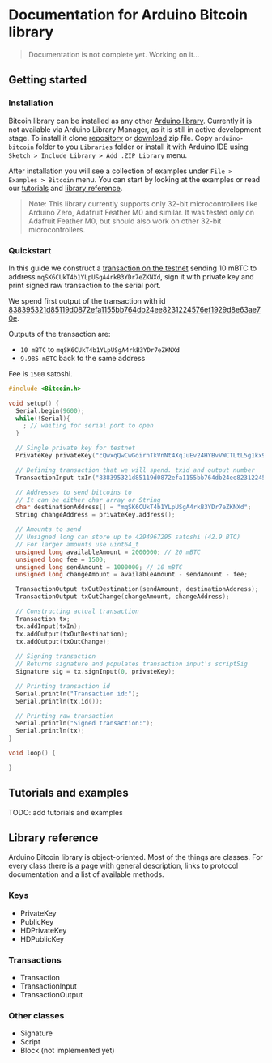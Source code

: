 # Documentation for Arduino Bitcoin library

> Documentation is not complete yet. Working on it...

## Getting started

### Installation

Bitcoin library can be installed as any other [Arduino library](https://www.arduino.cc/en/Guide/Libraries). Currently it is not available via Arduino Library Manager, as it is still in active development stage. To install it clone [repository](https://github.com/arduino-bitcoin/arduino-bitcoin) or [download](https://github.com/arduino-bitcoin/arduino-bitcoin/archive/master.zip) zip file. Copy `arduino-bitcoin` folder to you `Libraries` folder or install it with Arduino IDE using `Sketch > Include Library > Add .ZIP Library` menu.

After installation you will see a collection of examples under `File > Examples > Bitcoin` menu. You can start by looking at the examples or read our [tutorials](#tutorials-and-examples) and [library reference](#library-reference).

> Note: This library currently supports only 32-bit microcontrollers like Arduino Zero, Adafruit Feather M0 and similar. It was tested only on Adafruit Feather M0, but should also work on other 32-bit microcontrollers.

### Quickstart

In this guide we construct a [transaction on the testnet](https://testnet.blockchain.info/tx/15f5023a13779fcc2ca48ea538262fb9fcc2b4a74d2182c9712ad41a2cf18f50) sending 10 mBTC to address `mqSK6CUkT4b1YLpUSgA4rkB3YDr7eZKNXd`, sign it with private key and print signed raw transaction to the serial port.

We spend first output of the transaction with id [838395321d85119d0872efa1155bb764db24ee8231224576ef1929d8e63ae70e](https://testnet.blockchain.info/tx/838395321d85119d0872efa1155bb764db24ee8231224576ef1929d8e63ae70e).

Outputs of the transaction are:

- `10 mBTC` to `mqSK6CUkT4b1YLpUSgA4rkB3YDr7eZKNXd`
- `9.985 mBTC` back to the same address

Fee is `1500` satoshi.

```cpp
#include <Bitcoin.h>

void setup() {
  Serial.begin(9600);
  while(!Serial){
    ; // waiting for serial port to open
  }

  // Single private key for testnet
  PrivateKey privateKey("cQwxqQwCwGoirnTkVnNt4XqJuEv24HYBvVWCTLtL5g1kx9Q1AEhE");

  // Defining transaction that we will spend. txid and output number
  TransactionInput txIn("838395321d85119d0872efa1155bb764db24ee8231224576ef1929d8e63ae70e", 0);

  // Addresses to send bitcoins to
  // It can be either char array or String
  char destinationAddress[] = "mqSK6CUkT4b1YLpUSgA4rkB3YDr7eZKNXd";
  String changeAddress = privateKey.address();

  // Amounts to send
  // Unsigned long can store up to 4294967295 satoshi (42.9 BTC)
  // For larger amounts use uint64_t
  unsigned long availableAmount = 2000000; // 20 mBTC
  unsigned long fee = 1500;
  unsigned long sendAmount = 1000000; // 10 mBTC
  unsigned long changeAmount = availableAmount - sendAmount - fee;

  TransactionOutput txOutDestination(sendAmount, destinationAddress);
  TransactionOutput txOutChange(changeAmount, changeAddress);

  // Constructing actual transaction
  Transaction tx;
  tx.addInput(txIn);
  tx.addOutput(txOutDestination);
  tx.addOutput(txOutChange);
  
  // Signing transaction
  // Returns signature and populates transaction input's scriptSig
  Signature sig = tx.signInput(0, privateKey);

  // Printing transaction id
  Serial.println("Transaction id:");
  Serial.println(tx.id());  

  // Printing raw transaction
  Serial.println("Signed transaction:");
  Serial.println(tx);
}

void loop() {

}
``` 

## Tutorials and examples

TODO: add tutorials and examples

## Library reference

Arduino Bitcoin library is object-oriented. Most of the things are classes. For every class there is a page with general description, links to protocol documentation and a list of available methods.

### Keys

- PrivateKey
- PublicKey
- HDPrivateKey
- HDPublicKey

### Transactions

- Transaction
- TransactionInput
- TransactionOutput

### Other classes

- Signature
- Script
- Block (not implemented yet)
